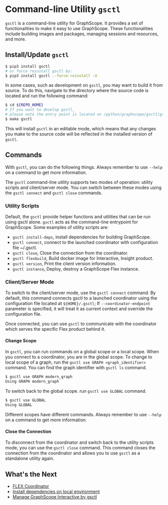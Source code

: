 # Command-line Utility `gsctl`

`gsctl` is a command-line utility for GraphScope. It provides a set of functionalities to make it easy to use GraphScope. These functionalities include building images and packages, managing sessions and resources, and more.

## Install/Update `gsctl`

```bash
$ pip3 install gsctl
# or force reinstall gsctl by:
$ pip3 install gsctl --force-reinstall -U
```

In some cases, such as development on `gsctl`, you may want to build it from source.
To do this, navigate to the directory where the source code is located and run the following command:

```bash
$ cd ${REPO_HOME}
# If you want to develop gsctl,
# please note the entry point is located on /python/graphscope/gsctl/gsctl.py
$ make gsctl
```
This will install `gsctl` in an editable mode, which means that any changes you make to the source code will be reflected in the installed version of `gsctl`.

## Commands

With `gsctl`, you can do the following things. Always remember to use `--help` on a command to get more information.

The `gsctl` command-line utility supports two modes of operation: utility scripts and client/server mode. You can switch between these modes using the `gsctl connect` and `gsctl close` commands.

### Utility Scripts

Default, the `gsctl` provide helper functions and utilities that can be run using gsctl alone.
`gsctl` acts as the command-line entrypoint for GraphScope. Some examples of utility scripts are:

- `gsctl install-deps`, install dependencies for building GraphScope.
- `gsctl connect`, connect to the launched coordinator with configuration file ~/.gsctl.
- `gsctl close`, Close the connection from the coordinator.
- `gsctl flexbuild`, Build docker image for Interactive, Insight product.
- `gsctl version`,  Print the client version information.
- `gsctl instance`, Deploy, destroy a GraphScope Flex instance.

### Client/Server Mode

To switch to the client/server mode, use the `gsctl connect` command. By default, this command connects gsctl to a launched coordinator using the configuration file located at `${HOME}/.gsctl`;  If `--coordinator-endpoint` parameter is specified, it will treat it as current context and override the configuration file.

Once connected, you can use `gsctl` to communicate with the coordinator which serves the specific Flex product behind it.

#### Change Scope

In `gsctl`, you can run commands on a global scope or a local scope. When you connect to a coordinator, you are in the global scope. To change to local scope of a graph, run the `gsctl use GRAPH <graph_identifier>` command. You can find the graph identifier with `gsctl ls` command.

```bash
$ gsctl use GRAPH modern_graph
Using GRAPH modern_graph
```

To switch back to the global scope. run `gsctl use GLOBAL` command.

```bash
$ gsctl use GLOBAL
Using GLOBAL
```
Different scopes have different commands. Always remember to use `--help` on a command to get more information.

#### Close the Connection

To disconnect from the coordinator and switch back to the utility scripts mode, you can use the `gsctl close` command. This command closes the connection from the coordinator and allows you to use `gsctl` as a standalone utility again.


## What's the Next

- [FLEX Coordinator](../flex/coordinator.md)
- [Install dependencies on local environment](../development/dev_guide.md)
- [Manage GraphScope Interactive by gsctl](../flex/interactive_intro.md)
